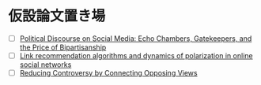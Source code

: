 # 仮設論文置き場

-[ ] [Political Discourse on Social Media: Echo Chambers, Gatekeepers, and the Price of Bipartisanship](https://dl.acm.org/doi/abs/10.1145/3178876.3186139)
-[ ] [Link recommendation algorithms and dynamics of polarization in online social networks](https://www.pnas.org/doi/full/10.1073/pnas.210214111)
-[ ] [Reducing Controversy by Connecting Opposing Views](https://dl.acm.org/doi/abs/10.1145/3018661.3018703)
